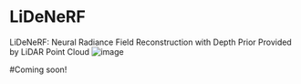 # LiDeNeRF
LiDeNeRF: Neural Radiance Field Reconstruction with Depth Prior Provided by LiDAR Point Cloud
![image](https://github.com/WPC-WHU/LiDeNeRF/assets/32131223/89fdace8-6d52-4620-a7d5-5dc92dbc1c5e)

#Coming soon!
